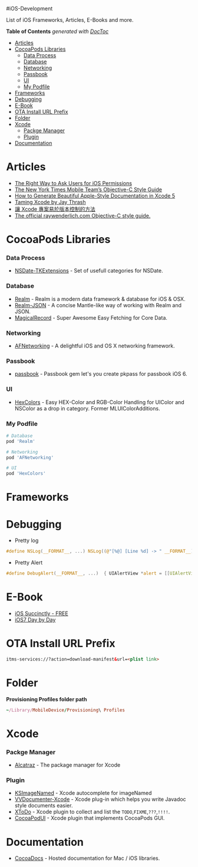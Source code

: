 #iOS-Development

List of iOS Frameworks, Articles, E-Books and more.

<!-- START doctoc generated TOC please keep comment here to allow auto update -->
<!-- DON'T EDIT THIS SECTION, INSTEAD RE-RUN doctoc TO UPDATE -->
**Table of Contents**  *generated with [DocToc](http://doctoc.herokuapp.com/)*

- [Articles](#articles)
- [CocoaPods Libraries](#cocoapods-libraries)
    - [Data Process](#data-process)
    - [Database](#database)
    - [Networking](#networking)
    - [Passbook](#passbook)
    - [UI](#ui)
    - [My Podfile](#my-podfile)
- [Frameworks](#frameworks)
- [Debugging](#debugging)
- [E-Book](#e-book)
- [OTA Install URL Prefix](#ota-install-url-prefix)
- [Folder](#folder)
- [Xcode](#xcode)
    - [Packge Manager](#packge-manager)
    - [Plugin](#plugin)
- [Documentation](#documentation)

<!-- END doctoc generated TOC please keep comment here to allow auto update -->

# Articles
* [The Right Way to Ask Users for iOS Permissions](https://medium.com/p/96fa4eb54f2c)
* [The New York Times Mobile Team’s Objective-C Style Guide](https://github.com/NYTimes/objective-c-style-guide#notifications)
* [How to Generate Beautiful Apple-Style Documentation in Xcode 5](http://ios-blog.co.uk/tutorials/how-to-generate-beautiful-apple-style-documentation-in-xcode-5/)
* [Taming Xcode by Jay Thrash](http://cocoaheads.tv/taming-xcode-by-jay-thrash/)
* [讓 Xcode 專案易於版本控制的方法](http://nelson.logdown.com/posts/2014/01/27/easy-version-control-mechanism-for-xcode-projects)
* [The official raywenderlich.com Objective-C style guide.](https://github.com/raywenderlich/objective-c-style-guide#language)

# CocoaPods Libraries
### Data Process
* [NSDate-TKExtensions](https://github.com/mapedd/NSDate-TKExtensions.git) - Set of usefull categories for NSDate.

### Database
* [Realm](http://realm.io) - Realm is a modern data framework & database for iOS & OSX.
* [Realm-JSON](https://github.com/matthewcheok/Realm-JSON) - A concise Mantle-like way of working with Realm and JSON.
* [MagicalRecord](https://github.com/magicalpanda/MagicalRecord) - Super Awesome Easy Fetching for Core Data.

### Networking
* [AFNetworking](https://github.com/AFNetworking/AFNetworking.git) - A delightful iOS and OS X networking framework.

### Passbook
* [passbook](https://github.com/frozon/passbook) - Passbook gem let's you create pkpass for passbook iOS 6.

### UI
* [HexColors](https://github.com/mRs-/HexColors.git) - Easy HEX-Color and RGB-Color Handling for UIColor and NSColor as a drop in category. Former MLUIColorAdditions.

### My Podfile
```ruby
# Database
pod 'Realm'

# Networking
pod 'AFNetworking'

# UI
pod 'HexColors'
```

# Frameworks

# Debugging
* Pretty log
```c
#define NSLog(__FORMAT__, ...) NSLog((@"[%@] [Line %d] -> " __FORMAT__), [[NSString stringWithUTF8String:__FILE__] lastPathComponent] , __LINE__, ##__VA_ARGS__)
```

* Pretty Alert
```c
#define DebugAlert(__FORMAT__, ...)  { UIAlertView *alert = [[UIAlertView alloc] initWithTitle:[NSString stringWithFormat:@"Debug Message"] message:[NSString stringWithFormat:@"[%@] \n [Line %d] \n" __FORMAT__, [[NSString stringWithUTF8String:__FILE__] lastPathComponent], __LINE__, ##__VA_ARGS__]  delegate:nil cancelButtonTitle:@"Dismiss" otherButtonTitles:nil]; dispatch_async(dispatch_get_main_queue(), ^{ [alert show]; }); }
```


# E-Book
* [iOS Succinctly - FREE](http://ios-blog.co.uk/resources/ios-succinctly-free-e-book/)
* [iOS7 Day by Day](https://leanpub.com/ios7daybyday)

# OTA Install URL Prefix
```html
itms-services://?action=download-manifest&url=<plist link>
```

# Folder
**Provisioning Profiles folder path**
```ruby
~/Library/MobileDevice/Provisioning\ Profiles
```

# Xcode
### Packge Manager
* [Alcatraz](http://alcatraz.io) - The package manager for Xcode

### Plugin
* [KSImageNamed](http://ksuther.com/2013/01/22/ksimagenamed-xcode-autocomplete-for-imagenamed/) - Xcode autocomplete for imageNamed
* [VVDocumenter-Xcode](https://github.com/onevcat/VVDocumenter-Xcode) - Xcode plug-in which helps you write Javadoc style documents easier.
* [XToDo](https://github.com/trawor/XToDo) - Xcode plugin to collect and list the `TODO`,`FIXME`,`???`,`!!!!`.
* [CocoaPodUI](https://github.com/Galeas/CocoaPodUI) - Xcode plugin that implements CocoaPods GUI.

# Documentation
* [CocoaDocs](http://cocoadocs.org) - Hosted documentation for Mac / iOS libraries.